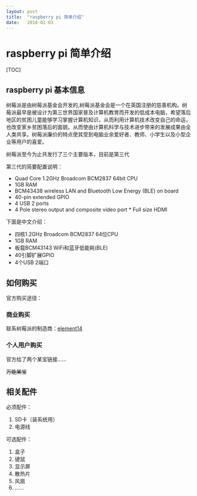 ```yaml
---
layout: post
title:  "raspberry pi 简单介绍"
date:   2018-02-03
---
```


# raspberry pi 简单介绍

[TOC]

## raspberry pi 基本信息
树莓派是由树莓派基金会开发的,树莓派基金会是一个在英国注册的慈善机构。树莓派最早是被设计为第三世界国家普及计算机教育而开发的低成本电脑，希望落后地区的贫困儿童能够学习掌握计算机知识，从而利用计算机技术改变自己的命运，也改变家乡贫困落后的面貌。从而使由计算机科学与技术进步带来的发展成果由全人类共享。树莓派廉价的特点使其受到电脑业余爱好者、教师、小学生以及小型企业等用户的喜爱。

树莓派至今为止共发行了三个主要版本，目前是第三代

第三代的简要配置说明：

* Quad Core 1.2GHz Broadcom BCM2837 64bit CPU
* 1GB RAM
* BCM43438 wireless LAN and Bluetooth Low Energy (BLE) on board
* 40-pin extended GPIO
* 4 USB 2 ports
* 4 Pole stereo output and composite video port * Full size HDMI

下面是中文介绍：

* 四核1.2GHz Broadcom BCM2837 64位CPU
* 1GB RAM
* 板载BCM43143 WiFi和蓝牙低能耗(BLE)
* 40引脚扩展GPIO
* 4个USB 2端口

## 如何购买

官方购买途径：
### 商业购买
联系树莓派的制造商：[element14](http://cn.element14.com/buy-raspberry-pi)

### 个人用户购买

官方给了两个某宝链接……

~~万能某宝~~

## 相关配件

必须配件：

1. SD卡（装系统用）
1. 电源线

可选配件：

1. 盒子
2. 键鼠
3. 显示屏
4. 散热片
5. 风扇
6. ……
